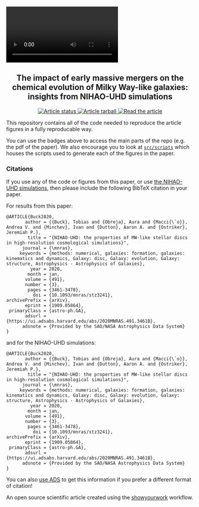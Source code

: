 ![](https://github.com/TobiBu/GSE_merger/blob/main/src/static/video.mov)

<h2 align="center">The impact of early massive mergers on the chemical evolution of Milky Way-like galaxies: insights from NIHAO-UHD simulations</h2>
<p align="center">
<a href="https://github.com/TobiBu/GSE_merger/actions/workflows/build.yml">
<img src="https://github.com/TobiBu/GSE_merger/actions/workflows/build.yml/badge.svg?branch=main" alt="Article status"/>
</a>
<a href="https://github.com/TobiBu/GSE_merger/raw/main-pdf/arxiv.tar.gz">
<img src="https://img.shields.io/badge/article-tarball-blue.svg?style=flat" alt="Article tarball"/>
</a>
<a href="https://github.com/TobiBu/GSE_merger/raw/main-pdf/ms.pdf">
<img src="https://img.shields.io/badge/article-pdf-blue.svg?style=flat" alt="Read the article"/>
</a>
</p>



This repository contains all of the code needed to reproduce the article figures in a fully reproducable way.

You can use the badges above to access the main parts of the repo (e.g. the pdf of the paper). We also encourage you to look at [`src/scripts`](src/scripts) which houses the scripts used to generate each of the figures in the paper.

### Citations

If you use any of the code or figures from this paper, or use [the NIHAO-UHD simulations](https:https://tobias-buck.de/#sim_data), then please include the following BibTeX citation in your paper.

For results from this paper:
```
@ARTICLE{Buck2020,
       author = {{Buck}, Tobias and {Obreja}, Aura and {Macci{\`o}}, Andrea V. and {Minchev}, Ivan and {Dutton}, Aaron A. and {Ostriker}, Jeremiah P.},
        title = "{NIHAO-UHD: the properties of MW-like stellar discs in high-resolution cosmological simulations}",
      journal = {\mnras},
     keywords = {methods: numerical, galaxies: formation, galaxies: kinematics and dynamics, Galaxy: disc, Galaxy: evolution, Galaxy: structure, Astrophysics - Astrophysics of Galaxies},
         year = 2020,
        month = jan,
       volume = {491},
       number = {3},
        pages = {3461-3478},
          doi = {10.1093/mnras/stz3241},
archivePrefix = {arXiv},
       eprint = {1909.05864},
 primaryClass = {astro-ph.GA},
       adsurl = {https://ui.adsabs.harvard.edu/abs/2020MNRAS.491.3461B},
      adsnote = {Provided by the SAO/NASA Astrophysics Data System}
}

```


and for the NIHAO-UHD simulations:
```
@ARTICLE{Buck2020,
       author = {{Buck}, Tobias and {Obreja}, Aura and {Macci{\`o}}, Andrea V. and {Minchev}, Ivan and {Dutton}, Aaron A. and {Ostriker}, Jeremiah P.},
        title = "{NIHAO-UHD: the properties of MW-like stellar discs in high-resolution cosmological simulations}",
      journal = {\mnras},
     keywords = {methods: numerical, galaxies: formation, galaxies: kinematics and dynamics, Galaxy: disc, Galaxy: evolution, Galaxy: structure, Astrophysics - Astrophysics of Galaxies},
         year = 2020,
        month = jan,
       volume = {491},
       number = {3},
        pages = {3461-3478},
          doi = {10.1093/mnras/stz3241},
archivePrefix = {arXiv},
       eprint = {1909.05864},
 primaryClass = {astro-ph.GA},
       adsurl = {https://ui.adsabs.harvard.edu/abs/2020MNRAS.491.3461B},
      adsnote = {Provided by the SAO/NASA Astrophysics Data System}
}

```


You can also [use ADS](https://ui.adsabs.harvard.edu/abs/2020MNRAS.491.3461B/abstract) to get this information if you prefer a different format of citation!

An open source scientific article created using the [showyourwork](https://github.com/showyourwork/showyourwork) workflow.
